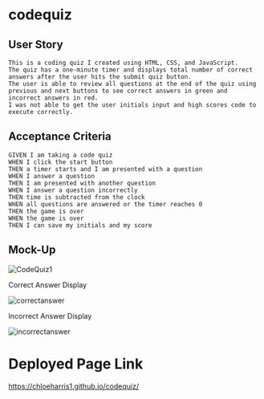 # codequiz

## User Story

```
This is a coding quiz I created using HTML, CSS, and JavaScript. 
The quiz has a one-minute timer and displays total number of correct answers after the user hits the submit quiz button. 
The user is able to review all questions at the end of the quiz using previous and next buttons to see correct answers in green and incorrect answers in red. 
I was not able to get the user initials input and high scores code to execute correctly. 

```

## Acceptance Criteria

```
GIVEN I am taking a code quiz
WHEN I click the start button
THEN a timer starts and I am presented with a question
WHEN I answer a question
THEN I am presented with another question
WHEN I answer a question incorrectly
THEN time is subtracted from the clock
WHEN all questions are answered or the timer reaches 0
THEN the game is over
WHEN the game is over
THEN I can save my initials and my score
```

## Mock-Up

![CodeQuiz1](https://user-images.githubusercontent.com/89039793/135198951-28c845f7-cd16-4025-a608-f37a8d146ea7.JPG)

Correct Answer Display

![correctanswer](https://user-images.githubusercontent.com/89039793/135199004-11878a72-1c58-4300-9c68-eadbc83aa9ae.JPG)

Incorrect Answer Display 


![incorrectanswer](https://user-images.githubusercontent.com/89039793/135199704-6b21e65b-4bfc-4cde-a6da-4eefd5639106.JPG)


# Deployed Page Link 

https://chloeharris1.github.io/codequiz/

